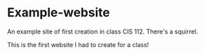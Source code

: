 # Example-website
An example site of first creation in class CIS 112. There's a squirrel.

This is the first website I had to create for a class! 
